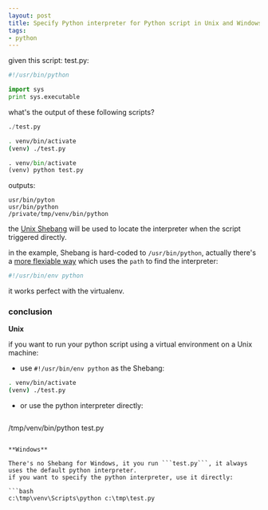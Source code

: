 ```yaml
---
layout: post 
title: Specify Python interpreter for Python script in Unix and Windows
tags:
- python
---
```


given this script: test.py:
```python
#!/usr/bin/python

import sys
print sys.executable
```

what's the output of these following scripts?

```python
./test.py
```

```bash
. venv/bin/activate
(venv) ./test.py
```


```python
. venv/bin/activate
(venv) python test.py
```

outputs:
```
usr/bin/pyton
usr/bin/python
/private/tmp/venv/bin/python
```

the [Unix Shebang](https://en.wikipedia.org/wiki/Shebang_(Unix)) will be used to locate the interpreter when the script triggered directly. 

in the example, Shebang is hard-coded to `/usr/bin/python`, actually there's a [more flexiable way](http://stackoverflow.com/questions/5709616/whats-the-difference-between-these-two-python-shebangs) which uses the `path` to find the interpreter:

```bash
#!/usr/bin/env python
```

it works perfect with the virtualenv. 

### conclusion
**Unix**

if you want to run your python script using a virtual environment on a Unix machine:

 - use `#!/usr/bin/env python` as the Shebang:
 
 ```bash
. venv/bin/activate
(venv) ./test.py
```

- or use the python interpreter directly:

  ```bash
/tmp/venv/bin/python test.py
```

**Windows**

There's no Shebang for Windows, it you run ```test.py```, it always uses the default python interpreter. 
if you want to specify the python interpreter, use it directly:

```bash
c:\tmp\venv\Scripts\python c:\tmp\test.py
```

